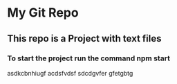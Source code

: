 # My Git Repo
## This repo is a Project with text files
### To start the project run the command npm start

asdkcbnhiugf
acdsfvdsf
sdcdgvfer
gfetgbtg
